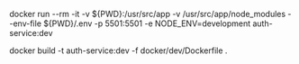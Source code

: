 docker run --rm -it -v ${PWD}:/usr/src/app -v /usr/src/app/node_modules --env-file ${PWD}/.env -p 5501:5501 -e NODE_ENV=development auth-service:dev

docker build -t auth-service:dev -f docker/dev/Dockerfile .
